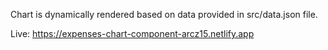 Chart is dynamically rendered based on data provided in src/data.json file.

Live: https://expenses-chart-component-arcz15.netlify.app
